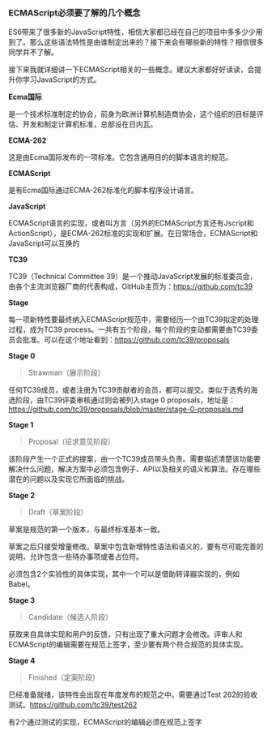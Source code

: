 ### ECMAScript必须要了解的几个概念

ES6带来了很多新的JavaScript特性，相信大家都已经在自己的项目中多多少少用到了。那么这些语法特性是由谁制定出来的？接下来会有哪些新的特性？相信很多同学并不了解。

接下来我就详细讲一下ECMAScript相关的一些概念。建议大家都好好读读，会提升你学习JavaScript的方式。

**Ecma国际**

是一个技术标准制定的协会，前身为欧洲计算机制造商协会，这个组织的目标是评估、开发和制定计算机标准，总部设在日内瓦。

**ECMA-262**

这是由Ecma国际发布的一项标准。它包含通用目的的脚本语言的规范。

**ECMAScript**

是有Ecma国际通过ECMA-262标准化的脚本程序设计语言。

**JavaScript**

ECMAScript语言的实现，或者叫方言（另外的ECMAScript方言还有Jscript和ActionScript），是ECMA-262标准的实现和扩展。在日常场合，ECMAScript和JavaScript可以互换的

**TC39**

TC39（Technical Committee 39）是一个推动JavaScript发展的标准委员会，由各个主流浏览器厂商的代表构成，GitHub主页为：https://github.com/tc39

**Stage**

每一项新特性要最终纳入ECMAScript规范中，需要经历一个由TC39拟定的处理过程，成为TC39 process。一共有五个阶段，每个阶段的变动都需要由TC39委员会批准。可以在这个地址看到：https://github.com/tc39/proposals

**Stage 0**

>Strawman（展示阶段）

任何TC39成员，或者注册为TC39贡献者的会员，都可以提交。类似于选秀的海选阶段，由TC39评委审核通过则会被列入stage 0 proposals，地址是：https://github.com/tc39/proposals/blob/master/stage-0-proposals.md

**Stage 1**

>Proposal（征求意见阶段）

该阶段产生一个正式的提案，由一个TC39成员带头负责。需要描述清楚该功能要解决什么问题，解决方案中必须包含例子、API以及相关的语义和算法。存在哪些潜在的问题以及实现它所面临的挑战。

**Stage 2**

>Draft（草案阶段）

草案是规范的第一个版本，与最终标准基本一致。

草案之后只接受增量修改。草案中包含新增特性语法和语义的，要有尽可能完善的说明，允许包含一些待办事项或者占位符。

必须包含2个实验性的具体实现，其中一个可以是借助转译器实现的，例如Babel。

**Stage 3**

>Candidate（候选人阶段）

获取来自具体实现和用户的反馈，只有出现了重大问题才会修改。评审人和ECMAScript的编辑需要在规范上签字，至少要有两个符合规范的具体实现。

**Stage 4**

>Finished（定案阶段）

已经准备就绪，该特性会出现在年度发布的规范之中。需要通过Test 262的验收测试。https://github.com/tc39/test262

有2个通过测试的实现，ECMAScript的编辑必须在规范上签字